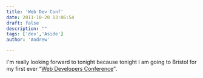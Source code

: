 ```yaml
---
title: 'Web Dev Conf'
date: 2011-10-20 13:06:54
draft: false
description: ""
tags: ['dev','Aside']
author: 'Andrew'

---
```


I'm really looking forward to tonight because tonight I am going to Bristol for my first ever “[Web Developers Conference](http://webdevconf.com/)”.
